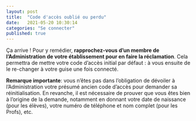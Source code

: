 ```yaml
---
layout: post
title:  "Code d'accès oublié ou perdu"
date:   2021-05-20 10:30:14
categories: "Se connecter"
published: true
---
```


Ça arrive ! Pour y remédier, **rapprochez-vous d’un membre de l’Administration de votre établissement pour en faire la réclamation**. Cela permettra de mettre votre code d’accès initial par défaut : à vous ensuite de le re-changer à votre guise une fois connecté.  
  
<strong class="rouge">Remarque importante</strong>: vous n’êtes pas dans l’obligation de dévoiler à l’Administration votre présumé ancien code d’accès pour demander sa réinitialisation. En revanche, il est nécessaire de prouver que vous êtes bien à l’origine de la demande, notamment en donnant votre date de naissance (pour les élèves), votre numéro de téléphone et nom complet (pour les Profs), etc.